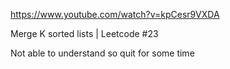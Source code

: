 https://www.youtube.com/watch?v=kpCesr9VXDA

Merge K sorted lists | Leetcode #23

Not able to understand so quit for some time 